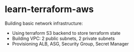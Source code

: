 # learn-terraform-aws

Building basic network infrastructure: 
- Using terraform S3 backend to store terraform state
- Building VPC: 2 public subnets, 2 private subnets
- Provisioning ALB, ASG, Security Group, Secret Manager
